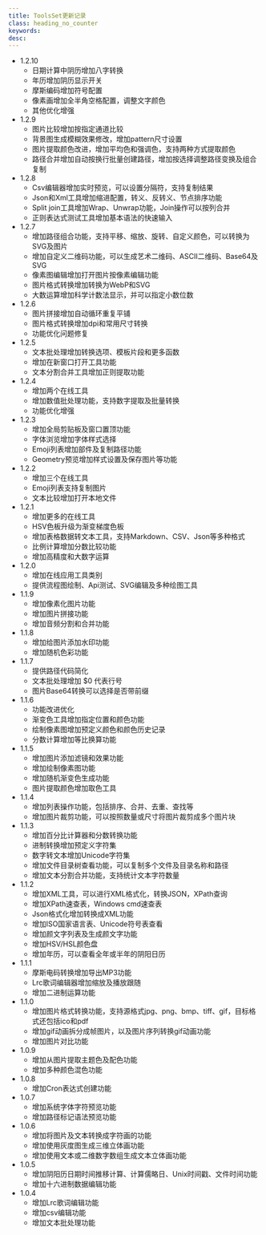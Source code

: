 ```yaml
---
title: ToolsSet更新记录
class: heading_no_counter
keywords: 
desc: 
---
```

* 1.2.10
  * 日期计算中阴历增加八字转换
  * 年历增加阴历显示开关
  * 摩斯编码增加符号配置
  * 像素画增加全半角空格配置，调整文字颜色
  * 其他优化增强
* 1.2.9
  * 图片比较增加按指定通道比较
  * 背景图生成模糊效果修改，增加pattern尺寸设置
  * 图片提取颜色改进，增加平均色和强调色，支持两种方式提取颜色
  * 路径合并增加自动按换行批量创建路径，增加按选择调整路径变换及组合复制
* 1.2.8
  * Csv编辑器增加实时预览，可以设置分隔符，支持复制结果
  * Json和Xml工具增加缩进配置，转义、反转义、节点排序功能
  * Split join工具增加Wrap、Unwrap功能，Join操作可以按列合并
  * 正则表达式测试工具增加基本语法的快速输入
* 1.2.7
  * 增加路径组合功能，支持平移、缩放、旋转、自定义颜色，可以转换为SVG及图片
  * 增加自定义二维码功能，可以生成艺术二维码、ASCII二维码、Base64及SVG
  * 像素图编辑增加打开图片按像素编辑功能
  * 图片格式转换增加转换为WebP和SVG
  * 大数运算增加科学计数法显示，并可以指定小数位数
* 1.2.6
  * 图片拼接增加自动循环重复平铺
  * 图片格式转换增加dpi和常用尺寸转换
  * 功能优化问题修复
* 1.2.5
  * 文本批处理增加转换选项、模板片段和更多函数
  * 增加在新窗口打开工具功能
  * 文本分割合并工具增加正则提取功能
* 1.2.4
  * 增加两个在线工具
  * 增加数值批处理功能，支持数字提取及批量转换
  * 功能优化增强
* 1.2.3
  * 增加全局剪贴板及窗口置顶功能
  * 字体浏览增加字体样式选择
  * Emoji列表增加部件及复制路径功能
  * Geometry预览增加样式设置及保存图片等功能
* 1.2.2
  * 增加三个在线工具
  * Emoji列表支持复制图片
  * 文本比较增加打开本地文件
* 1.2.1
  * 增加更多的在线工具
  * HSV色板升级为渐变梯度色板
  * 增加表格数据转文本工具，支持Markdown、CSV、Json等多种格式
  * 比例计算增加分数比较功能
  * 增加高精度和大数字运算
* 1.2.0
  * 增加在线应用工具类别
  * 提供流程图绘制、Api测试、SVG编辑及多种绘图工具
* 1.1.9
  * 增加像素化图片功能
  * 增加图片拼接功能
  * 增加音频分割和合并功能
* 1.1.8
  * 增加给图片添加水印功能
  * 增加随机色彩功能
* 1.1.7
  * 提供路径代码简化
  * 文本批处理增加 $0 代表行号
  * 图片Base64转换可以选择是否带前缀
* 1.1.6
  * 功能改进优化
  * 渐变色工具增加指定位置和颜色功能
  * 绘制像素图增加预定义颜色和颜色历史记录
  * 分数计算增加等比换算功能
* 1.1.5
  * 增加图片添加滤镜和效果功能
  * 增加绘制像素图功能
  * 增加随机渐变色生成功能
  * 图片提取颜色增加取色工具
* 1.1.4
  * 增加列表操作功能，包括排序、合并、去重、查找等
  * 增加图片裁剪功能，可以按照数量或尺寸将图片裁剪成多个图片块
* 1.1.3
  * 增加百分比计算器和分数转换功能
  * 进制转换增加预定义字符集
  * 数字转文本增加Unicode字符集
  * 增加文件目录树查看功能，可以复制多个文件及目录名称和路径
  * 增加文本分割合并功能，支持统计文本字符数量
* 1.1.2
  * 增加XML工具，可以进行XML格式化，转换JSON，XPath查询
  * 增加XPath速查表，Windows cmd速查表
  * Json格式化增加转换成XML功能
  * 增加ISO国家语言表、Unicode符号表查看
  * 增加颜文字列表及生成颜文字功能
  * 增加HSV/HSL颜色盘
  * 增加年历，可以查看全年或半年的阴阳日历
* 1.1.1
  * 摩斯电码转换增加导出MP3功能
  * Lrc歌词编辑器增加缩放及播放跟随
  * 增加二进制运算功能
* 1.1.0
  * 增加图片格式转换功能，支持源格式jpg、png、bmp、tiff、gif，目标格式还包括ico和pdf
  * 增加gif动画拆分成帧图片，以及图片序列转换gif动画功能
  * 增加图片对比功能
* 1.0.9
  * 增加从图片提取主题色及配色功能
  * 增加多种颜色混色功能
* 1.0.8
  * 增加Cron表达式创建功能
* 1.0.7
  * 增加系统字体字符预览功能
  * 增加路径标记语法预览功能
* 1.0.6
  * 增加将图片及文本转换成字符画的功能
  * 增加使用灰度图生成三维立体画功能
  * 增加使用文本或二维数字数组生成文本立体画功能
* 1.0.5
  * 增加阴阳历日期时间推移计算、计算儒略日、Unix时间戳、文件时间功能
  * 增加十六进制数据编辑功能
* 1.0.4
  * 增加Lrc歌词编辑功能
  * 增加csv编辑功能
  * 增加文本批处理功能